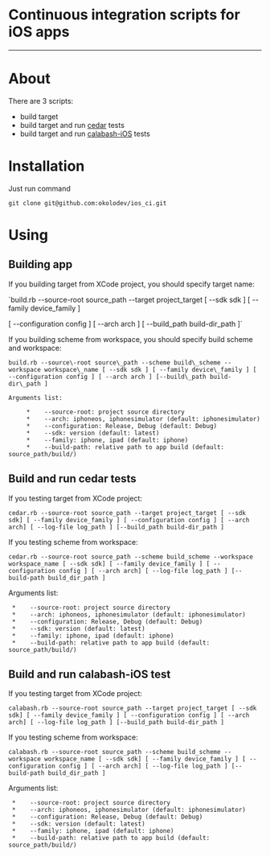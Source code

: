 Continuous integration scripts for iOS apps
============
---
# About
There are 3 scripts:
* build target
* build target and run [cedar](https://github.com/pivotal/cedar) tests
* build target and run [calabash-iOS](https://github.com/calabash/calabash-ios) tests

# Installation
Just run command

`git clone git@github.com:okolodev/ios_ci.git`

# Using

## Building app

If you building target from XCode project, you should specify target name:

`build.rb --source-root source_path --target project_target [ --sdk sdk ] [ --family device_family ]

[ --configuration config ] [ --arch arch ] [ --build\_path build-dir\_path ]`
    
If you building scheme from workspace, you should specify build scheme and workspace:

`build.rb --source\-root source\_path --scheme build\_scheme --workspace workspace\_name [ --sdk sdk ] [ --family device\_family ] [ --configuration config ] [ --arch arch ] [--build\_path build-dir\_path ]`

    Arguments list: 
         
         *    --source-root: project source directory
         *    --arch: iphoneos, iphonesimulator (default: iphonesimulator)
         *    --configuration: Release, Debug (default: Debug)
         *    --sdk: version (default: latest)
         *    --family: iphone, ipad (default: iphone)
         *    --build-path: relative path to app build (default: source_path/build/)

## Build and run cedar tests

If you testing target from XCode project:

`cedar.rb --source-root source_path --target project_target [ --sdk sdk] [ --family device_family ] [ --configuration config ] [ --arch arch] [ --log-file log_path ] [--build_path build-dir_path ]`

If you testing scheme from workspace:

`cedar.rb --source-root source_path --scheme build_scheme --workspace workspace_name [ --sdk sdk] [ --family device_family ] [ --configuration config ] [ --arch arch] [ --log-file log_path ] [--build-path build_dir_path ]`

Arguments list: 
     
     *    --source-root: project source directory
     *    --arch: iphoneos, iphonesimulator (default: iphonesimulator)
     *    --configuration: Release, Debug (default: Debug)
     *    --sdk: version (default: latest)
     *    --family: iphone, ipad (default: iphone)
     *    --build-path: relative path to app build (default: source_path/build/)

## Build and run calabash-iOS test

If you testing target from XCode project:

`calabash.rb --source-root source_path --target project_target [ --sdk sdk] [ --family device_family ] [ --configuration config ] [ --arch arch] [ --log-file log_path ] [--build_path build-dir_path ]`

If you testing scheme from workspace:

`calabash.rb --source-root source_path --scheme build_scheme --workspace workspace_name [ --sdk sdk] [ --family device_family ] [ --configuration config ] [ --arch arch] [ --log-file log_path ] [--build-path build_dir_path ]`

Arguments list: 
     
     *    --source-root: project source directory
     *    --arch: iphoneos, iphonesimulator (default: iphonesimulator)
     *    --configuration: Release, Debug (default: Debug)
     *    --sdk: version (default: latest)
     *    --family: iphone, ipad (default: iphone)
     *    --build-path: relative path to app build (default: source_path/build/)
